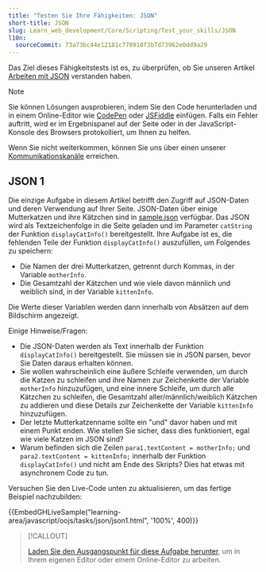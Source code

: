 ```yaml
---
title: "Testen Sie Ihre Fähigkeiten: JSON"
short-title: JSON
slug: Learn_web_development/Core/Scripting/Test_your_skills/JSON
l10n:
  sourceCommit: 73a73bc44e12181c778910f3b7d73962e0dd9a29
---
```


Das Ziel dieses Fähigkeitstests ist es, zu überprüfen, ob Sie unseren Artikel [Arbeiten mit JSON](/de/docs/Learn_web_development/Core/Scripting/JSON) verstanden haben.

> [!NOTE]
> Sie können Lösungen ausprobieren, indem Sie den Code herunterladen und in einem Online-Editor wie [CodePen](https://codepen.io/) oder [JSFiddle](https://jsfiddle.net/) einfügen.
> Falls ein Fehler auftritt, wird er im Ergebnispanel auf der Seite oder in der JavaScript-Konsole des Browsers protokolliert, um Ihnen zu helfen.
>
> Wenn Sie nicht weiterkommen, können Sie uns über einen unserer [Kommunikationskanäle](/de/docs/MDN/Community/Communication_channels) erreichen.

## JSON 1

Die einzige Aufgabe in diesem Artikel betrifft den Zugriff auf JSON-Daten und deren Verwendung auf Ihrer Seite. JSON-Daten über einige Mutterkatzen und ihre Kätzchen sind in [sample.json](https://github.com/mdn/learning-area/blob/main/javascript/oojs/tasks/json/sample.json) verfügbar. Das JSON wird als Textzeichenfolge in die Seite geladen und im Parameter `catString` der Funktion `displayCatInfo()` bereitgestellt. Ihre Aufgabe ist es, die fehlenden Teile der Funktion `displayCatInfo()` auszufüllen, um Folgendes zu speichern:

- Die Namen der drei Mutterkatzen, getrennt durch Kommas, in der Variable `motherInfo`.
- Die Gesamtzahl der Kätzchen und wie viele davon männlich und weiblich sind, in der Variable `kittenInfo`.

Die Werte dieser Variablen werden dann innerhalb von Absätzen auf dem Bildschirm angezeigt.

Einige Hinweise/Fragen:

- Die JSON-Daten werden als Text innerhalb der Funktion `displayCatInfo()` bereitgestellt. Sie müssen sie in JSON parsen, bevor Sie Daten daraus erhalten können.
- Sie wollen wahrscheinlich eine äußere Schleife verwenden, um durch die Katzen zu schleifen und ihre Namen zur Zeichenkette der Variable `motherInfo` hinzuzufügen, und eine innere Schleife, um durch alle Kätzchen zu schleifen, die Gesamtzahl aller/männlich/weiblich Kätzchen zu addieren und diese Details zur Zeichenkette der Variable `kittenInfo` hinzuzufügen.
- Der letzte Mutterkatzenname sollte ein "und" davor haben und mit einem Punkt enden. Wie stellen Sie sicher, dass dies funktioniert, egal wie viele Katzen im JSON sind?
- Warum befinden sich die Zeilen `para1.textContent = motherInfo;` und `para2.textContent = kittenInfo;` innerhalb der Funktion `displayCatInfo()` und nicht am Ende des Skripts? Dies hat etwas mit asynchronem Code zu tun.

Versuchen Sie den Live-Code unten zu aktualisieren, um das fertige Beispiel nachzubilden:

{{EmbedGHLiveSample("learning-area/javascript/oojs/tasks/json/json1.html", '100%', 400)}}

> [!CALLOUT]
>
> [Laden Sie den Ausgangspunkt für diese Aufgabe herunter](https://github.com/mdn/learning-area/blob/main/javascript/oojs/tasks/json/json1-download.html), um in Ihrem eigenen Editor oder einem Online-Editor zu arbeiten.
